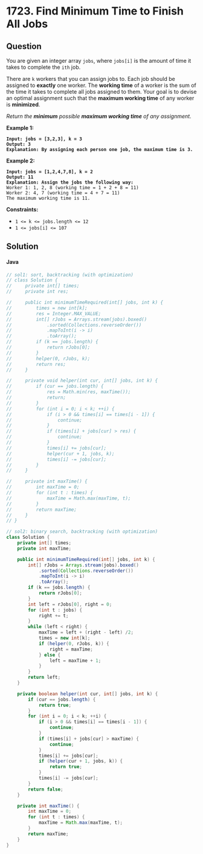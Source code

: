# 1723. Find Minimum Time to Finish All Jobs

## Question

You are given an integer array `jobs`, where `jobs[i]` is the amount of time it takes to complete the `ith` job.

There are `k` workers that you can assign jobs to. Each job should be assigned to **exactly** one worker. The **working time** of a worker is the sum of the time it takes to complete all jobs assigned to them. Your goal is to devise an optimal assignment such that the **maximum working time** of any worker is **minimized**.

_Return the **minimum** possible **maximum working time** of any assignment._

**Example 1:**

<pre><code><strong>Input: jobs = [3,2,3], k = 3
</strong><strong>Output: 3
</strong><strong>Explanation: By assigning each person one job, the maximum time is 3.
</strong></code></pre>

**Example 2:**

<pre><code><strong>Input: jobs = [1,2,4,7,8], k = 2
</strong><strong>Output: 11
</strong><strong>Explanation: Assign the jobs the following way:
</strong>Worker 1: 1, 2, 8 (working time = 1 + 2 + 8 = 11)
Worker 2: 4, 7 (working time = 4 + 7 = 11)
The maximum working time is 11.
</code></pre>

**Constraints:**

* `1 <= k <= jobs.length <= 12`
* `1 <= jobs[i] <= 107`

## Solution

#### Java

```java
// sol1: sort, backtracking (with optimization)
// class Solution {
//     private int[] times;
//     private int res;

//     public int minimumTimeRequired(int[] jobs, int k) {
//         times = new int[k];
//         res = Integer.MAX_VALUE;
//         int[] rJobs = Arrays.stream(jobs).boxed()
//             .sorted(Collections.reverseOrder())
//             .mapToInt(i -> i)
//             .toArray();
//         if (k == jobs.length) {
//             return rJobs[0];
//         }
//         helper(0, rJobs, k);
//         return res;
//     }

//     private void helper(int cur, int[] jobs, int k) {
//         if (cur == jobs.length) {
//             res = Math.min(res, maxTime());
//             return;
//         }
//         for (int i = 0; i < k; ++i) {
//             if (i > 0 && times[i] == times[i - 1]) {
//                 continue;
//             }
//             if (times[i] + jobs[cur] > res) {
//                 continue;
//             }
//             times[i] += jobs[cur];
//             helper(cur + 1, jobs, k);
//             times[i] -= jobs[cur];
//         }
//     }

//     private int maxTime() {
//         int maxTime = 0;
//         for (int t : times) {
//             maxTime = Math.max(maxTime, t);
//         }
//         return maxTime;
//     }
// }

// sol2: binary search, backtracking (with optimization)
class Solution {
    private int[] times;
    private int maxTime;

    public int minimumTimeRequired(int[] jobs, int k) {
        int[] rJobs = Arrays.stream(jobs).boxed()
            .sorted(Collections.reverseOrder())
            .mapToInt(i -> i)
            .toArray();
        if (k == jobs.length) {
            return rJobs[0];
        }
        int left = rJobs[0], right = 0;
        for (int t : jobs) {
            right += t;
        }
        while (left < right) {
            maxTime = left + (right - left) /2;
            times = new int[k];
            if (helper(0, rJobs, k)) {
                right = maxTime;
            } else {
                left = maxTime + 1;
            }
        }
        return left;
    }

    private boolean helper(int cur, int[] jobs, int k) {
        if (cur == jobs.length) {
            return true;
        }
        for (int i = 0; i < k; ++i) {
            if (i > 0 && times[i] == times[i - 1]) {
                continue;
            }
            if (times[i] + jobs[cur] > maxTime) {
                continue;
            }
            times[i] += jobs[cur];
            if (helper(cur + 1, jobs, k)) {
                return true;
            }
            times[i] -= jobs[cur];
        }
        return false;
    }

    private int maxTime() {
        int maxTime = 0;
        for (int t : times) {
            maxTime = Math.max(maxTime, t);
        }
        return maxTime;
    }
}
```
